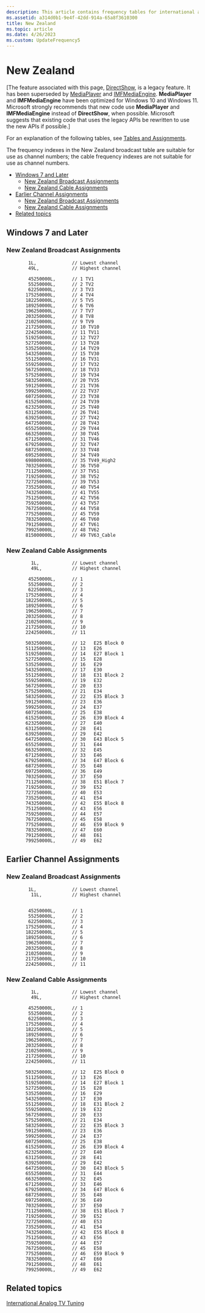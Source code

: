 ```yaml
---
description: This article contains frequency tables for international analog TV tuning for New Zealand. Frequency indexes are not suitable for channel numbers.
ms.assetid: a314d0b1-9e4f-42dd-914a-65a8f3610300
title: New Zealand
ms.topic: article
ms.date: 4/26/2023
ms.custom: UpdateFrequency5
---
```


# New Zealand

\[The feature associated with this page, [DirectShow](/windows/win32/directshow/directshow), is a legacy feature. It has been superseded by [MediaPlayer](/uwp/api/Windows.Media.Playback.MediaPlayer) and [IMFMediaEngine](/windows/win32/api/mfmediaengine/nn-mfmediaengine-imfmediaengine). **MediaPlayer** and **IMFMediaEngine** have been optimized for Windows 10 and Windows 11. Microsoft strongly recommends that new code use **MediaPlayer** and **IMFMediaEngine** instead of **DirectShow**, when possible. Microsoft suggests that existing code that uses the legacy APIs be rewritten to use the new APIs if possible.\]

For an explanation of the following tables, see [Tables and Assignments](tables-and-assignments.md).

The frequency indexes in the New Zealand broadcast table are suitable for use as channel numbers; the cable frequency indexes are not suitable for use as channel numbers.

-   [Windows 7 and Later](#windows-7-and-later)
    -   [New Zealand Broadcast Assignments](#new-zealand-broadcast-assignments)
    -   [New Zealand Cable Assignments](#new-zealand-cable-assignments)
-   [Earlier Channel Assignments](#earlier-channel-assignments)
    -   [New Zealand Broadcast Assignments](#new-zealand-broadcast-assignments)
    -   [New Zealand Cable Assignments](#new-zealand-cable-assignments)
-   [Related topics](#related-topics)

## Windows 7 and Later

### New Zealand Broadcast Assignments

``` syntax
        1L,             // Lowest channel
        49L,            // Highest channel

        45250000L,      // 1 TV1
        55250000L,      // 2 TV2
        62250000L,      // 3 TV3
       175250000L,      // 4 TV4
       182250000L,      // 5 TV5
       189250000L,      // 6 TV6
       196250000L,      // 7 TV7
       203250000L,      // 8 TV8
       210250000L,      // 9 TV9
       217250000L,      // 10 TV10
       224250000L,      // 11 TV11
       519250000L,      // 12 TV27
       527250000L,      // 13 TV28
       535250000L,      // 14 TV29
       543250000L,      // 15 TV30
       551250000L,      // 16 TV31
       559250000L,      // 17 TV32
       567250000L,      // 18 TV33
       575250000L,      // 19 TV34
       583250000L,      // 20 TV35
       591250000L,      // 21 TV36
       599250000L,      // 22 TV37
       607250000L,      // 23 TV38
       615250000L,      // 24 TV39
       623250000L,      // 25 TV40
       631250000L,      // 26 TV41
       639250000L,      // 27 TV42
       647250000L,      // 28 TV43
       655250000L,      // 29 TV44
       663250000L,      // 30 TV45
       671250000L,      // 31 TV46
       679250000L,      // 32 TV47
       687250000L,      // 33 TV48
       695250000L,      // 34 TV49
       698000000L,      // 35 TV49_High2
       703250000L,      // 36 TV50
       711250000L,      // 37 TV51
       719250000L,      // 38 TV52
       727250000L,      // 39 TV53
       735250000L,      // 40 TV54
       743250000L,      // 41 TV55
       751250000L,      // 42 TV56
       759250000L,      // 43 TV57
       767250000L,      // 44 TV58
       775250000L,      // 45 TV59
       783250000L,      // 46 TV60
       791250000L,      // 47 TV61
       799250000L,      // 48 TV62
       815000000L,      // 49 TV63_Cable
```

### New Zealand Cable Assignments

``` syntax
         1L,            // Lowest channel
         49L,           // Highest channel

        45250000L,      // 1
        55250000L,      // 2
        62250000L,      // 3
       175250000L,      // 4
       182250000L,      // 5
       189250000L,      // 6
       196250000L,      // 7
       203250000L,      // 8
       210250000L,      // 9
       217250000L,      // 10
       224250000L,      // 11
       
       503250000L,      // 12   E25 Block 0
       511250000L,      // 13   E26 
       519250000L,      // 14   E27 Block 1
       527250000L,      // 15   E28 
       535250000L,      // 16   E29 
       543250000L,      // 17   E30 
       551250000L,      // 18   E31 Block 2
       559250000L,      // 19   E32 
       567250000L,      // 20   E33 
       575250000L,      // 21   E34 
       583250000L,      // 22   E35 Block 3
       591250000L,      // 23   E36 
       599250000L,      // 24   E37 
       607250000L,      // 25   E38 
       615250000L,      // 26   E39 Block 4
       623250000L,      // 27   E40 
       631250000L,      // 28   E41 
       639250000L,      // 29   E42 
       647250000L,      // 30   E43 Block 5
       655250000L,      // 31   E44 
       663250000L,      // 32   E45 
       671250000L,      // 33   E46 
       679250000L,      // 34   E47 Block 6
       687250000L,      // 35   E48 
       697250000L,      // 36   E49 
       703250000L,      // 37   E50 
       711250000L,      // 38   E51 Block 7
       719250000L,      // 39   E52 
       727250000L,      // 40   E53 
       735250000L,      // 41   E54 
       743250000L,      // 42   E55 Block 8
       751250000L,      // 43   E56 
       759250000L,      // 44   E57 
       767250000L,      // 45   E58 
       775250000L,      // 46   E59 Block 9
       783250000L,      // 47   E60 
       791250000L,      // 48   E61 
       799250000L,      // 49   E62 
```

## Earlier Channel Assignments

### New Zealand Broadcast Assignments

``` syntax
        1L,             // Lowest channel
         11L,           // Highest channel


        45250000L,      // 1
        55250000L,      // 2
        62250000L,      // 3
       175250000L,      // 4
       182250000L,      // 5
       189250000L,      // 6
       196250000L,      // 7
       203250000L,      // 8
       210250000L,      // 9
       217250000L,      // 10
       224250000L,      // 11
```

### New Zealand Cable Assignments

``` syntax
         1L,            // Lowest channel
         49L,           // Highest channel

        45250000L,      // 1
        55250000L,      // 2
        62250000L,      // 3
       175250000L,      // 4
       182250000L,      // 5
       189250000L,      // 6
       196250000L,      // 7
       203250000L,      // 8
       210250000L,      // 9
       217250000L,      // 10
       224250000L,      // 11
       
       503250000L,      // 12   E25 Block 0
       511250000L,      // 13   E26 
       519250000L,      // 14   E27 Block 1
       527250000L,      // 15   E28 
       535250000L,      // 16   E29 
       543250000L,      // 17   E30 
       551250000L,      // 18   E31 Block 2
       559250000L,      // 19   E32 
       567250000L,      // 20   E33 
       575250000L,      // 21   E34 
       583250000L,      // 22   E35 Block 3
       591250000L,      // 23   E36 
       599250000L,      // 24   E37 
       607250000L,      // 25   E38 
       615250000L,      // 26   E39 Block 4
       623250000L,      // 27   E40 
       631250000L,      // 28   E41 
       639250000L,      // 29   E42 
       647250000L,      // 30   E43 Block 5
       655250000L,      // 31   E44 
       663250000L,      // 32   E45 
       671250000L,      // 33   E46 
       679250000L,      // 34   E47 Block 6
       687250000L,      // 35   E48 
       697250000L,      // 36   E49 
       703250000L,      // 37   E50 
       711250000L,      // 38   E51 Block 7
       719250000L,      // 39   E52 
       727250000L,      // 40   E53 
       735250000L,      // 41   E54 
       743250000L,      // 42   E55 Block 8
       751250000L,      // 43   E56 
       759250000L,      // 44   E57 
       767250000L,      // 45   E58 
       775250000L,      // 46   E59 Block 9
       783250000L,      // 47   E60 
       791250000L,      // 48   E61 
       799250000L,      // 49   E62 
```

## Related topics

<dl> <dt>

[International Analog TV Tuning](international-analog-tv-tuning.md)
</dt> </dl>

 

 



